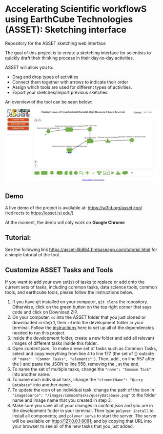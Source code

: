 # Accelerating Scientific workflowS using EarthCube Technologies (ASSET): Sketching interface

Repository for the ASSET sketching web interface

The goal of this project is to create a sketching interface for scientists to quickly draft their thinking process in their day-to-day activities.

ASSET will allow you to: 

* Drag and drop types of activities
* Connect them together with arrows to indicate their order
* Assign which tools are used for different types of activities.
* Export your sketches/import previous sketches.

An overview of the tool can be seen below:

![alt text](https://github.com/KnowledgeCaptureAndDiscovery/ASSET/blob/master/documents/overview.png "ASSET Overview")


## Demo

A live demo of the project is available at: https://w3id.org/asset-tool (redirects to https://asset.isi.edu/)

At the moment, the demo will only work on **Google Chrome**

## Tutorial:

See the following link https://asset-6b864.firebaseapp.com/tutorial.html for a simple tutorial of the tool.

## Customize ASSET Tasks and Tools
If you want to add your own set(s) of tasks to replace or add onto the current sets of tasks, including common tasks, data science tools, common tools, and earthcube tools, please follow the instructions below.

1. If you have git installed on your computer, ```git clone``` the repository. Otherwise, click on the green button on the top right corner that says code and click on Download ZIP.
2. On your computer, ```cd``` into the ASSET folder that you just cloned or downloaded in step 1, then ```cd``` into the development folder in your terminal. Follow the [instructions](https://github.com/KnowledgeCaptureAndDiscovery/ASSET/tree/master/development) here to set up all of the dependencies needed to run this project. 
3. Inside the development folder, create a new folder and add all relevant images of different tasks inside this folder. 
4. Open *content.json*. To make a new set of tasks such as Common Tasks, select and copy everything from line 4 to line 177 (the set of {} outside of ```"name": "Common Tasks", "elements":```). Then, add , on line 557 after the } and paste the JSON to line 558, removing the , at the end.
5. To name the set of multiple tasks, change the ```"name": "Common Task"``` into another name. 
6. To name each individual task, change the ```"elementName": "Query Database"``` into another name.
7. To update the icon of an individual task, change the path of the icon in ```"imageSource": "/images/commonTasks/queryDatabase.png"``` to the folder name and image name that you created in step 3.
8. Make sure you save all of your changes in *content.json* and you are in the development folder in your terminal. Then type `polymer install` to install all components; and `polymer serve` to start the server. The server will be available on http://127.0.0.1:8081; and by copying that URL into your browser to see all of the new tasks that you just added. 
